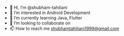 - 👋 Hi, I’m @shubham-tahiliani
- 👀 I’m interested in Android Development
- 🌱 I’m currently learning Java, Flutter
- 💞️ I’m looking to collaborate on 
- 📫 How to reach me shubhamtahiliani1999@gmail.com

<!---
shubham-tahiliani/shubham-tahiliani is a ✨ special ✨ repository because its `README.md` (this file) appears on your GitHub profile.
You can click the Preview link to take a look at your changes.
--->

